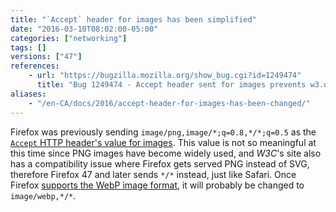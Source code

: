 ```yaml
---
title: "`Accept` header for images has been simplified"
date: "2016-03-10T08:02:00-05:00"
categories: ["networking"]
tags: []
versions: ["47"]
references:
    - url: "https://bugzilla.mozilla.org/show_bug.cgi?id=1249474"
      title: "Bug 1249474 - Accept header sent for images prevents w3.org from serving us SVG images in W3C's style sheet"
aliases:
    - "/en-CA/docs/2016/accept-header-for-images-has-been-changed/"
---
```

Firefox was previously sending `image/png,image/*;q=0.8,*/*;q=0.5` as the [`Accept` HTTP header's value for images](https://developer.mozilla.org/docs/Web/HTTP/Content_negotiation/List_of_default_Accept_values#Values_for_an_image). This value is not so meaningful at this time since PNG images have become widely used, and *W3C*'s site also has a compatibility issue where Firefox gets served PNG instead of SVG, therefore Firefox 47 and later sends `*/*` instead, just like Safari. Once Firefox [supports the WebP image format](https://bugzilla.mozilla.org/show_bug.cgi?id=856375), it will probably be changed to `image/webp,*/*`.
